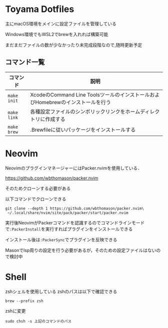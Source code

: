 # Toyama Dotfiles

主にmacOS環境をメインに設定ファイルを管理している

Windows環境でもWSL2でbrewを入れれば構築可能

まだまだファイルの数が少なかったり未完成段階なので,随時更新予定

## コマンド一覧

| コマンド | 説明 |
| --- | --- |
| `make init` | XcodeのCommand Line ToolsツールのインストールおよびHomebrewのインストールを行う
| `make link` | 各種設定ファイルのシンボリックリンクをホームディレクトリに作成する |
|`make brew` | .Brewfileに従いパッケージをインストールする |

# Neovim

NeovimのプラグインマネージャーにはPacker.nvimを使用している．

https://github.com/wbthomason/packer.nvim

そのためクローンする必要がある

以下コマンドでクローンできる
```
git clone --depth 1 https://github.com/wbthomason/packer.nvim\
 ~/.local/share/nvim/site/pack/packer/start/packer.nvim
 ```

実行後NeovimがPackerコマンドを認識するのでコマンドラインモードで`:PackerInstall`を実行すればプラグインをインストールできる

インストール後は`:PackerSync`でプラグインを反映できる

Masonでlsp周りの設定を行う必要があるが，そのための設定ファイルはないので検討中

# Shell
zshシェルを使用している
zshのパスは以下で確認できる
```
brew --prefix zsh
```

zshに変更
```
sudo chsh -s 上記のコマンドのパス
```